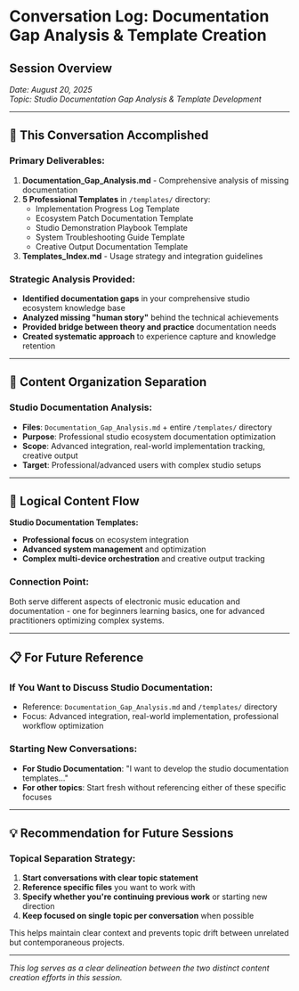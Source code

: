 # Conversation Log: Documentation Gap Analysis & Template Creation

## **Session Overview**
*Date: August 20, 2025*  
*Topic: Studio Documentation Gap Analysis & Template Development*  

---

## **🎯 This Conversation Accomplished**

### **Primary Deliverables:**
1. **Documentation_Gap_Analysis.md** - Comprehensive analysis of missing documentation
2. **5 Professional Templates** in `/templates/` directory:
   - Implementation Progress Log Template
   - Ecosystem Patch Documentation Template  
   - Studio Demonstration Playbook Template
   - System Troubleshooting Guide Template
   - Creative Output Documentation Template
3. **Templates_Index.md** - Usage strategy and integration guidelines

### **Strategic Analysis Provided:**
- **Identified documentation gaps** in your comprehensive studio ecosystem knowledge base
- **Analyzed missing "human story"** behind the technical achievements
- **Provided bridge between theory and practice** documentation needs
- **Created systematic approach** to experience capture and knowledge retention

---

## **📁 Content Organization Separation**  

### **Studio Documentation Analysis:**
- **Files**: `Documentation_Gap_Analysis.md` + entire `/templates/` directory
- **Purpose**: Professional studio ecosystem documentation optimization
- **Scope**: Advanced integration, real-world implementation tracking, creative output
- **Target**: Professional/advanced users with complex studio setups

---

## **🔄 Logical Content Flow**

**Studio Documentation Templates:**
- **Professional focus** on ecosystem integration
- **Advanced system management** and optimization
- **Complex multi-device orchestration** and creative output tracking

### **Connection Point:**
Both serve different aspects of electronic music education and documentation - one for beginners learning basics, one for advanced practitioners optimizing complex systems.

---

## **📋 For Future Reference**

### **If You Want to Discuss Studio Documentation:**
- Reference: `Documentation_Gap_Analysis.md` and `/templates/` directory
- Focus: Advanced integration, real-world implementation, professional workflow optimization

### **Starting New Conversations:**
- **For Studio Documentation**: "I want to develop the studio documentation templates..."
- **For other topics**: Start fresh without referencing either of these specific focuses

---

## **💡 Recommendation for Future Sessions**

### **Topical Separation Strategy:**
1. **Start conversations with clear topic statement**
2. **Reference specific files** you want to work with
3. **Specify whether you're continuing previous work** or starting new direction
4. **Keep focused on single topic per conversation** when possible

This helps maintain clear context and prevents topic drift between unrelated but contemporaneous projects.

---

*This log serves as a clear delineation between the two distinct content creation efforts in this session.*
